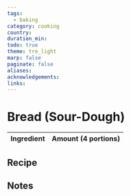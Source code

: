 ```yaml
---
tags:
  - baking
category: cooking
country:
duration_min:
todo: true
theme: tre_light
marp: false
paginate: false
aliases:
acknowledgements:
links:
---
```




# Bread (Sour-Dough)

|Ingredient|Amount (4 portions)|
| :- | :- |

## Recipe

## Notes

